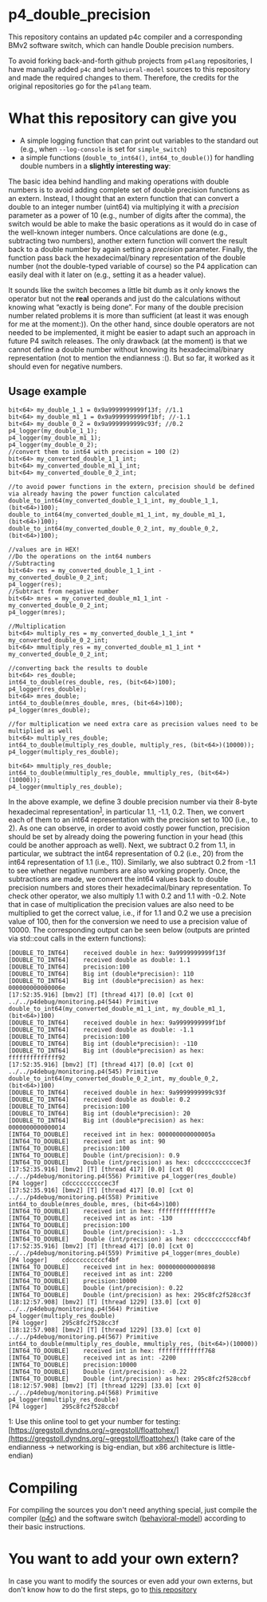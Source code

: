 # p4_double_precision
This repository contains an updated p4c compiler and a corresponding BMv2 software switch, which can handle Double precision numbers.

To avoid forking back-and-forth github projects from `p4lang` repositories, I have manually added `p4c` and `behavioral-model` sources to this repository and made the required changes to them. Therefore, the credits for the original repositories go for the `p4lang` team.

# What this repository can give you
 - A simple logging function that can print out variables to the standard out (e.g., when `--log-console` is set for `simple_switch`)
 - a simple functions (`double_to_int64()`, `int64_to_double()`) for handling double numbers in a **slightly interesting way**:
 
The basic idea behind handling and making operations with double numbers is to avoid adding complete set of double precision functions as an extern. Instead, I thought that an extern function that can convert a double to an integer number (uint64) via multiplying it with a *precision* parameter as a power of 10 (e.g., number of digits after the comma), the switch would be able to make the basic operations as it would do in case of the well-known integer numbers. Once calculations are done (e.g., subtracting two numbers), another extern function will convert the result back to a double number by again setting a *precision* parameter. Finally, the function pass back the hexadecimal/binary representation of the double number (not the double-typed variable of course) so the P4 application can easily deal with it later on (e.g., setting it as a header value). 

It sounds like the switch becomes a little bit dumb as it only knows the operator but not the **real** operands and just do the calculations without knowing what “exactly is being done”. For many of the double precision number related problems it is more than sufficient (at least it was enough for me at the moment:)). On the other hand, since double operators are not needed to be implemented, it might be easier to adapt such an approach in future P4 switch releases.
The only drawback (at the moment) is that we cannot define a double number without knowing its hexadecimal/binary representation (not to mention the endianness :(). But so far, it worked as it should even for negative numbers.


 
## Usage example
```
bit<64> my_double_1_1 = 0x9a9999999999f13f; //1.1
bit<64> my_double_m1_1 = 0x9a9999999999f1bf; //-1.1
bit<64> my_double_0_2 = 0x9a9999999999c93f; //0.2
p4_logger(my_double_1_1);
p4_logger(my_double_m1_1);
p4_logger(my_double_0_2);
//convert them to int64 with precision = 100 (2)
bit<64> my_converted_double_1_1_int;
bit<64> my_converted_double_m1_1_int;
bit<64> my_converted_double_0_2_int;

//to avoid power functions in the extern, precision should be defined via already having the power function calculated
double_to_int64(my_converted_double_1_1_int, my_double_1_1, (bit<64>)100);
double_to_int64(my_converted_double_m1_1_int, my_double_m1_1, (bit<64>)100);
double_to_int64(my_converted_double_0_2_int, my_double_0_2, (bit<64>)100);

//values are in HEX!
//Do the operations on the int64 numbers
//Subtracting
bit<64> res = my_converted_double_1_1_int - my_converted_double_0_2_int;
p4_logger(res);
//Subtract from negative number
bit<64> mres = my_converted_double_m1_1_int - my_converted_double_0_2_int;    
p4_logger(mres);

//Multiplication 
bit<64> multiply_res = my_converted_double_1_1_int * my_converted_double_0_2_int;
bit<64> mmultiply_res = my_converted_double_m1_1_int * my_converted_double_0_2_int;

//converting back the results to double
bit<64> res_double;
int64_to_double(res_double, res, (bit<64>)100);
p4_logger(res_double);
bit<64> mres_double;
int64_to_double(mres_double, mres, (bit<64>)100);
p4_logger(mres_double);

//for multiplication we need extra care as precision values need to be multiplied as well
bit<64> multiply_res_double;
int64_to_double(multiply_res_double, multiply_res, (bit<64>)(10000));
p4_logger(multiply_res_double);

bit<64> mmultiply_res_double;
int64_to_double(mmultiply_res_double, mmultiply_res, (bit<64>)(10000));
p4_logger(mmultiply_res_double);
```

In the above example, we define 3 double precision number via their 8-byte hexadecimal representation<sup>[1](#myfootnote1)</sup>, in particular 1.1, -1.1, 0.2. Then, we convert each of them to an int64 representation with the precision set to 100 (i.e., to 2). As one can observe, in order to avoid costly power function, precision should be set by already doing the powering function in your head (this could be another approach as well). Next, we subtract 0.2 from 1.1, in particular, we subtract the int64 representation of 0.2 (i.e., 20) from the int64 representation of 1.1 (i.e., 110). Similarly, we also subtract 0.2 from -1.1 to see whether negative numbers are also working properly. Once, the subtractions are made, we convert the int64 values back to double precision numbers and stores their hexadecimal/binary representation. To check other operator, we also multiply 1.1 with 0.2 and 1.1 with -0.2. Note that in case of multiplication the precision values are also need to be multiplied to get the correct value, i.e., if for 1.1 and 0.2 we use a precision value of 100, then for the conversion we need to use a precision value of 10000. The corresponding output can be seen below (outputs are printed via std::cout calls in the extern functions):
```
[DOUBLE_TO_INT64]    received double in hex: 9a9999999999f13f
[DOUBLE_TO_INT64]    received double as double: 1.1
[DOUBLE_TO_INT64]    precision:100
[DOUBLE_TO_INT64]    Big int (double*precision): 110
[DOUBLE_TO_INT64]    Big int (double*precision) as hex: 000000000000006e
[17:52:35.916] [bmv2] [T] [thread 417] [0.0] [cxt 0] ../../p4debug/monitoring.p4(544) Primitive double_to_int64(my_converted_double_m1_1_int, my_double_m1_1, (bit<64>)100)
[DOUBLE_TO_INT64]    received double in hex: 9a9999999999f1bf
[DOUBLE_TO_INT64]    received double as double: -1.1
[DOUBLE_TO_INT64]    precision:100
[DOUBLE_TO_INT64]    Big int (double*precision): -110
[DOUBLE_TO_INT64]    Big int (double*precision) as hex: ffffffffffffff92
[17:52:35.916] [bmv2] [T] [thread 417] [0.0] [cxt 0] ../../p4debug/monitoring.p4(545) Primitive double_to_int64(my_converted_double_0_2_int, my_double_0_2, (bit<64>)100)
[DOUBLE_TO_INT64]    received double in hex: 9a9999999999c93f
[DOUBLE_TO_INT64]    received double as double: 0.2
[DOUBLE_TO_INT64]    precision:100
[DOUBLE_TO_INT64]    Big int (double*precision): 20
[DOUBLE_TO_INT64]    Big int (double*precision) as hex: 0000000000000014
[INT64_TO_DOUBLE]    received int in hex: 000000000000005a
[INT64_TO_DOUBLE]    received int as int: 90
[INT64_TO_DOUBLE]    precision:100
[INT64_TO_DOUBLE]    Double (int/precision): 0.9
[INT64_TO_DOUBLE]    Double (int/precision) as hex: cdccccccccccec3f
[17:52:35.916] [bmv2] [T] [thread 417] [0.0] [cxt 0] ../../p4debug/monitoring.p4(556) Primitive p4_logger(res_double)
[P4 logger]    cdccccccccccec3f
[17:52:35.916] [bmv2] [T] [thread 417] [0.0] [cxt 0] ../../p4debug/monitoring.p4(558) Primitive int64_to_double(mres_double, mres, (bit<64>)100)
[INT64_TO_DOUBLE]    received int in hex: ffffffffffffff7e
[INT64_TO_DOUBLE]    received int as int: -130
[INT64_TO_DOUBLE]    precision:100
[INT64_TO_DOUBLE]    Double (int/precision): -1.3
[INT64_TO_DOUBLE]    Double (int/precision) as hex: cdccccccccccf4bf
[17:52:35.916] [bmv2] [T] [thread 417] [0.0] [cxt 0] ../../p4debug/monitoring.p4(559) Primitive p4_logger(mres_double)
[P4 logger]    cdccccccccccf4bf
[INT64_TO_DOUBLE]    received int in hex: 0000000000000898
[INT64_TO_DOUBLE]    received int as int: 2200
[INT64_TO_DOUBLE]    precision:10000
[INT64_TO_DOUBLE]    Double (int/precision): 0.22
[INT64_TO_DOUBLE]    Double (int/precision) as hex: 295c8fc2f528cc3f
[18:12:57.908] [bmv2] [T] [thread 1229] [33.0] [cxt 0] ../../p4debug/monitoring.p4(564) Primitive p4_logger(multiply_res_double)
[P4 logger]    295c8fc2f528cc3f
[18:12:57.908] [bmv2] [T] [thread 1229] [33.0] [cxt 0] ../../p4debug/monitoring.p4(567) Primitive int64_to_double(mmultiply_res_double, mmultiply_res, (bit<64>)(10000))
[INT64_TO_DOUBLE]    received int in hex: fffffffffffff768
[INT64_TO_DOUBLE]    received int as int: -2200
[INT64_TO_DOUBLE]    precision:10000
[INT64_TO_DOUBLE]    Double (int/precision): -0.22
[INT64_TO_DOUBLE]    Double (int/precision) as hex: 295c8fc2f528ccbf
[18:12:57.908] [bmv2] [T] [thread 1229] [33.0] [cxt 0] ../../p4debug/monitoring.p4(568) Primitive p4_logger(mmultiply_res_double)
[P4 logger]    295c8fc2f528ccbf
```
<a name="myfootnote1">1</a>: Use this online tool to get your number for testing: [https://gregstoll.dyndns.org/~gregstoll/floattohex/](https://gregstoll.dyndns.org/~gregstoll/floattohex/) (take care of the endianness -> networking is big-endian, but x86 architecture is little-endian)

# Compiling
For compiling the sources you don't need anything special, just compile the compiler ([p4c](https://github.com/p4lang/p4c)) and the software switch ([behavioral-model](https://github.com/p4lang/behavioral-model)) according to their basic instructions.

# You want to add your own extern?
In case you want to modify the sources or even add your own externs, but don't know how to do the first steps, go to [this repository](https://github.com/cslev/p4extern/)



